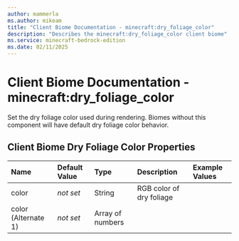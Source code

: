 ```yaml
---
author: mammerla
ms.author: mikeam
title: "Client Biome Documentation - minecraft:dry_foliage_color"
description: "Describes the minecraft:dry_foliage_color client biome"
ms.service: minecraft-bedrock-edition
ms.date: 02/11/2025 
---
```


# Client Biome Documentation - minecraft:dry_foliage_color

Set the dry foliage color used during rendering. Biomes without this component will have default dry foliage color behavior.


## Client Biome Dry Foliage Color Properties

|Name       |Default Value |Type |Description |Example Values |
|:----------|:-------------|:----|:-----------|:------------- |
| color | *not set* | String | RGB color of dry foliage |  | 
| color (Alternate 1) | *not set* | Array of numbers |  |  | 